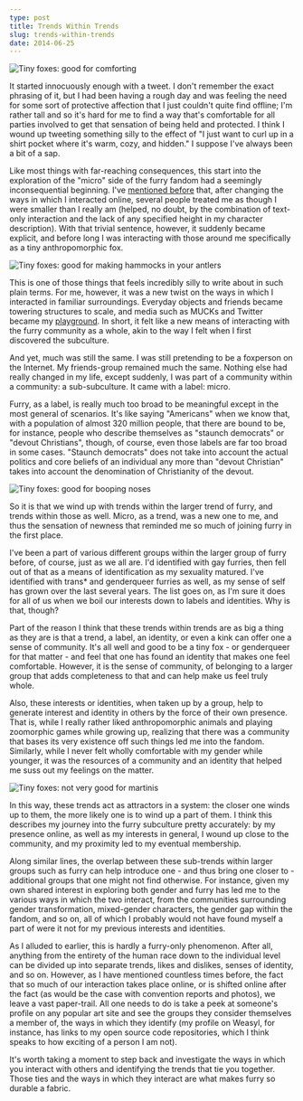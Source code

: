 ```yaml
---
type: post
title: Trends Within Trends
slug: trends-within-trends
date: 2014-06-25
---
```


![Tiny foxes: good for comforting](/assets/furry/trends-within-trends/kb-tinyfoxcomfort1.jpg)

It started innocuously enough with a tweet. I don't remember the exact phrasing
of it, but I had been having a rough day and was feeling the need for some sort
of protective affection that I just couldn't quite find offline; I'm rather
tall and so it's hard for me to find a way that's comfortable for all parties
involved to get that sensation of being held and protected. I think I wound up
tweeting something silly to the effect of "I just want to curl up in a shirt
pocket where it's warm, cozy, and hidden." I suppose I've always been a bit of
a sap.

Like most things with far-reaching consequences, this start into the
exploration of the "micro" side of the furry fandom had a seemingly
inconsequential beginning. I've <a title="Interpreting an Avatar"
href="http://adjectivespecies.com/2013/01/02/interpreting-an-avatar/"
target="_blank">mentioned before</a> that, after changing the ways in which I
interacted online, several people treated me as though I were smaller than I
really am (helped, no doubt, by the combination of text-only interaction and
the lack of any specified height in my character description). With that
trivial sentence, however, it suddenly became explicit, and before long I was
interacting with those around me specifically as a tiny anthropomorphic fox.

![Tiny foxes: good for making hammocks in your antlers](/assets/furry/trends-within-trends/kb-makyohammock1.jpg)

This is one of those things that feels incredibly silly to write about in such
plain terms. For me, however, it was a new twist on the ways in which I
interacted in familiar surroundings. Everyday objects and friends became
towering structures to scale, and media such as MUCKs and Twitter became my <a
href="https://storify.com/drab_makyo/microfox-text-adventure-game"
target="_blank">playground</a>. In short, it felt like a new means of
interacting with the furry community as a whole, akin to the way I felt when I
first discovered the subculture.

And yet, much was still the same. I was still pretending to be a foxperson on
the Internet. My friends-group remained much the same. Nothing else had really
changed in my life, except suddenly, I was part of a community within a
community: a sub-subculture. It came with a label: micro.

Furry, as a label, is really much too broad to be meaningful except in the most
general of scenarios. It's like saying "Americans" when we know that, with a
population of almost 320 million people, that there are bound to be, for
instance, people who describe themselves as "staunch democrats" or "devout
Christians", though, of course, even those labels are far too broad in some
cases. "Staunch democrats" does not take into account the actual politics and
core beliefs of an individual any more than "devout Christian" takes into
account the denomination of Christianity of the devout.

![Tiny foxes: good for booping noses](/assets/furry/trends-within-trends/kb-avery4_7.png)

So it is that we wind up with trends within the larger trend of furry, and
trends within those as well. Micro, as a trend, was a new one to me, and thus
the sensation of newness that reminded me so much of joining furry in the first
place.

I've been a part of various different groups within the larger group of furry
before, of course, just as we all are. I'd identified with gay furries, then
fell out of that as a means of identification as my sexuality matured. I've
identified with trans\* and genderqueer furries as well, as my sense of self
has grown over the last several years. The list goes on, as I'm sure it does
for all of us when we boil our interests down to labels and identities. Why is
that, though?

Part of the reason I think that these trends within trends are as big a thing
as they are is that a trend, a label, an identity, or even a kink can offer one
a sense of community. It's all well and good to be a tiny fox - or genderqueer
for that matter - and feel that one has found an identity that makes one feel
comfortable. However, it is the sense of community, of belonging to a larger
group that adds completeness to that and can help make us feel truly whole.

Also, these interests or identities, when taken up by a group, help to generate
interest and identity in others by the force of their own presence. That is,
while I really rather liked anthropomorphic animals and playing zoomorphic
games while growing up, realizing that there was a community that bases its
very existence off such things led me into the fandom. Similarly, while I never
felt wholly comfortable with my gender while younger, it was the resources of a
community and an identity that helped me suss out my feelings on the matter.

![Tiny foxes: not very good for martinis](/assets/furry/trends-within-trends/ao-makyotini-2.png)

In this way, these trends act as attractors in a system: the closer one winds
up to them, the more likely one is to wind up a part of them. I think this
describes my journey into the furry subculture pretty accurately: by my
presence online, as well as my interests in general, I wound up close to the
community, and my proximity led to my eventual membership.

Along similar lines, the overlap between these sub-trends within larger groups
such as furry can help introduce one - and thus bring one closer to -
additional groups that one might not find otherwise. For instance, given my own
shared interest in exploring both gender and furry has led me to the various
ways in which the two interact, from the communities surrounding gender
transformation, mixed-gender characters, the gender gap within the fandom, and
so on, all of which I probably would not have found myself a part of were it
not for my previous interests and identities.

As I alluded to earlier, this is hardly a furry-only phenomenon. After all,
anything from the entirety of the human race down to the individual level can
be divided up into separate trends, likes and dislikes, senses of identity, and
so on. However, as I have mentioned countless times before, the fact that so
much of our interaction takes place online, or is shifted online after the fact
(as would be the case with convention reports and photos), we leave a vast
paper-trail. All one needs to do is take a peek at someone's profile on any
popular art site and see the groups they consider themselves a member of, the
ways in which they identify (my profile on Weasyl, for instance, has links to
my open source code repositories, which I think speaks to how exciting of a
person I am not).

It's worth taking a moment to step back and investigate the ways in which you
interact with others and identifying the trends that tie you together. Those
ties and the ways in which they interact are what makes furry so durable a
fabric.
